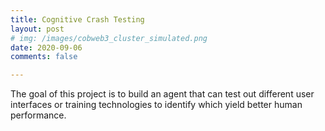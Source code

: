 ```yaml
---
title: Cognitive Crash Testing
layout: post
# img: /images/cobweb3_cluster_simulated.png
date: 2020-09-06
comments: false

---
```


The goal of this project is to build an agent that can test out different user interfaces or training technologies to identify which yield better human performance. 
